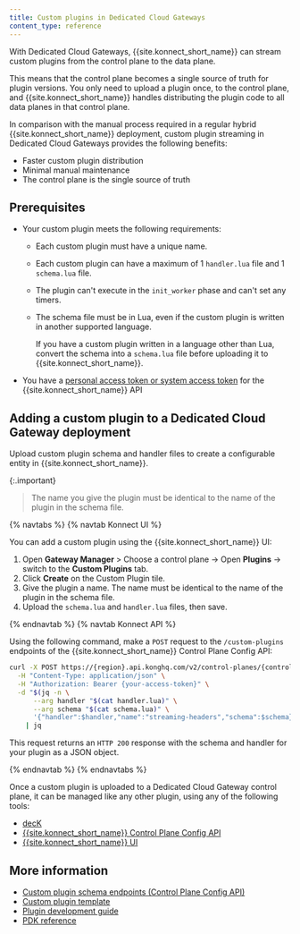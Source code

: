 ```yaml
---
title: Custom plugins in Dedicated Cloud Gateways
content_type: reference
---
```


With Dedicated Cloud Gateways, {{site.konnect_short_name}} can stream custom plugins from the control plane to the data plane.

This means that the control plane becomes a single source of truth for plugin versions. You only need to upload a plugin once, to the control plane, and {{site.konnect_short_name}} handles distributing the plugin code to all data planes in that control plane.

In comparison with the manual process required in a regular hybrid {{site.konnect_short_name}} deployment, custom plugin streaming in Dedicated Cloud Gateways provides the following benefits:
* Faster custom plugin distribution
* Minimal manual maintenance
* The control plane is the single source of truth

## Prerequisites

* Your custom plugin meets the following requirements:
  * Each custom plugin must have a unique name.
  * Each custom plugin can have a maximum of 1 `handler.lua` file and 1 `schema.lua` file.
  * The plugin can't execute in the `init_worker` phase and can't set any timers.
  * The schema file must be in Lua, even if the custom plugin is written in another supported language.

      If you have a custom plugin written in a language other than Lua, convert the schema 
  into a `schema.lua` file before uploading it to {{site.konnect_short_name}}.

* You have a [personal access token or system access token](/konnect/org-management/access-tokens) for the {{site.konnect_short_name}} API

## Adding a custom plugin to a Dedicated Cloud Gateway deployment

Upload custom plugin schema and handler files to create a configurable entity in {{site.konnect_short_name}}.

{:.important}
> The name you give the plugin must be identical to the name of the plugin in the schema file.

{% navtabs %}
{% navtab Konnect UI %}

You can add a custom plugin using the {{site.konnect_short_name}} UI:

1. Open **Gateway Manager** > Choose a control plane -> Open **Plugins** -> switch to the **Custom Plugins** tab.
1. Click **Create** on the Custom Plugin tile.
1. Give the plugin a name.
   The name must be identical to the name of the plugin in the schema file.
1. Upload the `schema.lua` and `handler.lua` files, then save.

{% endnavtab %}
{% navtab Konnect API %}

Using the following command, make a `POST` request to the `/custom-plugins` endpoints of the {{site.konnect_short_name}} Control Plane Config API:

```sh
curl -X POST https://{region}.api.konghq.com/v2/control-planes/{control-plane-id}/core-entities/custom-plugins \
  -H "Content-Type: application/json" \
  -H "Authorization: Bearer {your-access-token}" \
  -d "$(jq -n \
      --arg handler "$(cat handler.lua)" \
      --arg schema "$(cat schema.lua)" \
      '{"handler":$handler,"name":"streaming-headers","schema":$schema}')" \
    | jq
```

This request returns an `HTTP 200` response with the schema and handler for your plugin as a JSON object.

{% endnavtab %}
{% endnavtabs %}

Once a custom plugin is uploaded to a Dedicated Cloud Gateway control plane, it can be managed like any other plugin, using any of the following tools:
* [decK](/konnect/gateway-manager/declarative-config/)
* [{{site.konnect_short_name}} Control Plane Config API](/konnect/api/control-plane-configuration/latest/#/operations/list-custom-plugin)
* [{{site.konnect_short_name}} UI](https://cloud.konghq.com/)

## More information

* [Custom plugin schema endpoints (Control Plane Config API)](/konnect/api/control-plane-configuration/latest/#/Custom%20Plugin%20Schemas)
* [Custom plugin template](https://github.com/Kong/kong-plugin)
* [Plugin development guide](/gateway/latest/plugin-development/)
* [PDK reference](/gateway/latest/plugin-development/pdk/)

